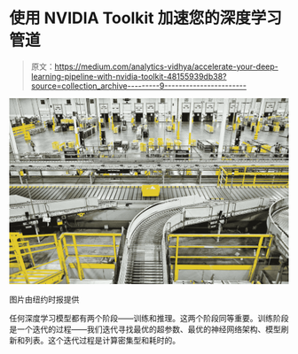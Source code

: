 # 使用 NVIDIA Toolkit 加速您的深度学习管道

> 原文：<https://medium.com/analytics-vidhya/accelerate-your-deep-learning-pipeline-with-nvidia-toolkit-48155939db38?source=collection_archive---------9----------------------->

![](img/2adaaefb41d82e6dca2319708418b39e.png)

图片由纽约时报提供

任何深度学习模型都有两个阶段——训练和推理。这两个阶段同等重要。训练阶段是一个迭代的过程——我们迭代寻找最优的超参数、最优的神经网络架构、模型刷新和列表。这个迭代过程是计算密集型和耗时的。